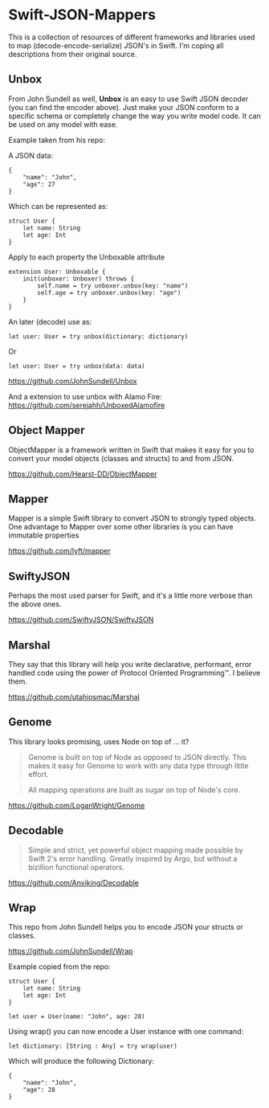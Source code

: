 # Swift-JSON-Mappers
This is a collection of resources of different frameworks and libraries used to map (decode-encode-serialize) JSON's in Swift. I'm coping all descriptions from their original source.

## Unbox

From John Sundell as well, **Unbox** is an easy to use Swift JSON decoder (you can find the encoder above). 
Just make your JSON conform to a specific schema or completely change the way you write model code. It can be used on any model with ease.

Example taken from his repo:

A JSON data:

    {
        "name": "John",
        "age": 27
    }

Which can be represented as:

    struct User {
        let name: String
        let age: Int
    }

Apply to each property the Unboxable attribute 

    extension User: Unboxable {
        init(unboxer: Unboxer) throws {
            self.name = try unboxer.unbox(key: "name")
            self.age = try unboxer.unbox(key: "age")
        }
    }

An later (decode) use as:

    let user: User = try unbox(dictionary: dictionary)

Or 

    let user: User = try unbox(data: data)


https://github.com/JohnSundell/Unbox

And a extension to use unbox with Alamo Fire: https://github.com/serejahh/UnboxedAlamofire

## Object Mapper


ObjectMapper is a framework written in Swift that makes it easy for you to convert your model objects (classes and structs) to and from JSON.

https://github.com/Hearst-DD/ObjectMapper

## Mapper

Mapper is a simple Swift library to convert JSON to strongly typed objects. One advantage to Mapper over some other libraries is you can have immutable properties

https://github.com/lyft/mapper

## SwiftyJSON

Perhaps the most used parser for Swift, and it's a little more verbose than the above ones.

https://github.com/SwiftyJSON/SwiftyJSON


## Marshal

They say that this library will help you write declarative, performant, error handled code using the power of Protocol Oriented Programming™. I believe them.

https://github.com/utahiosmac/Marshal


## Genome

This library looks promising, uses Node on top of ... it?

> Genome is built on top of Node as opposed to JSON directly. This makes it easy for Genome to work with any data type through little effort.

> All mapping operations are built as sugar on top of Node's core.

https://github.com/LoganWright/Genome



## Decodable

> Simple and strict, yet powerful object mapping made possible by Swift 2's error handling. Greatly inspired by Argo, but without a bizillion functional operators.

https://github.com/Anviking/Decodable

## Wrap

This repo from John Sundell helps you to encode JSON your structs or classes. 

https://github.com/JohnSundell/Wrap


Example copied from the repo:

    struct User {
        let name: String
        let age: Int
    }

    let user = User(name: "John", age: 28)

Using wrap() you can now encode a User instance with one command:

    let dictionary: [String : Any] = try wrap(user)

Which will produce the following Dictionary:

    {
        "name": "John",
        "age": 28
    }
